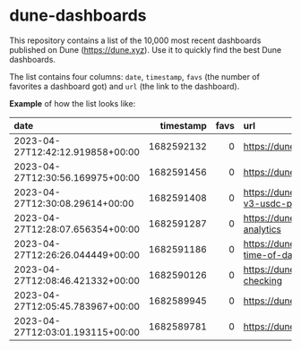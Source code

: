 # dune-dashboards

This repository contains a list of the 10,000 most recent dashboards published on Dune (https://dune.xyz). Use it to quickly find the best Dune dashboards.

The list contains four columns: `date`, `timestamp`, `favs` (the number of favorites a dashboard got) and `url` (the link to the dashboard).

**Example** of how the list looks like:


| date                             |   timestamp |   favs | url                                                                                                                            | tags                                                                                                                                                                                                                                                                                |
|:---------------------------------|------------:|-------:|:-------------------------------------------------------------------------------------------------------------------------------|:------------------------------------------------------------------------------------------------------------------------------------------------------------------------------------------------------------------------------------------------------------------------------------|
| 2023-04-27T12:42:12.919858+00:00 |  1682592132 |      0 | https://dune.com/pngpilot/pilot-dashboard                                                                                      | nan                                                                                                                                                                                                                                                                                 |
| 2023-04-27T12:30:56.169975+00:00 |  1682591456 |      0 | https://dune.com/candie/candieland                                                                                             | nan                                                                                                                                                                                                                                                                                 |
| 2023-04-27T12:30:08.29614+00:00  |  1682591408 |      0 | https://dune.com/consideredfinance/uniswap-v3-usdc-pool                                                                        | nan                                                                                                                                                                                                                                                                                 |
| 2023-04-27T12:28:07.656354+00:00 |  1682591287 |      0 | https://dune.com/l3wizard/april-mau-analytics                                                                                  | nan                                                                                                                                                                                                                                                                                 |
| 2023-04-27T12:26:26.044449+00:00 |  1682591186 |      0 | https://dune.com/gunboats/perp-trade-by-time-of-day                                                                            | nan                                                                                                                                                                                                                                                                                 |
| 2023-04-27T12:08:46.421332+00:00 |  1682590126 |      0 | https://dune.com/mugivara_crypto/l0-checking                                                                                   | nan                                                                                                                                                                                                                                                                                 |
| 2023-04-27T12:05:45.783967+00:00 |  1682589945 |      0 | https://dune.com/web3panther/0xhashstack                                                                                       | nan                                                                                                                                                                                                                                                                                 |
| 2023-04-27T12:03:01.193115+00:00 |  1682589781 |      0 | https://dune.com/kolqe/asasas                                                                                                  | nan                                                                                       